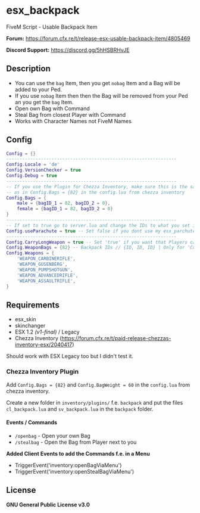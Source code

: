 # esx_backpack
FiveM Script - Usable Backpack Item

**Forum:** https://forum.cfx.re/t/release-esx-usable-backpack-item/4805469

**Discord Support:** https://discord.gg/5hHSBRHvJE

## Description
* You can use the `bag` Item, then you get `nobag` Item and a Bag will be added to your Ped.
* If you use `nobag` Item then then the Bag will be removed from your Ped an you get the `bag` Item.
* Open own Bag with Command
* Steal Bag from closest Player with Command
* Works with Character Names not FiveM Names

## Config
```lua
Config = {}
----------------------------------------------------------------
Config.Locale = 'de'
Config.VersionChecker = true
Config.Debug = true
----------------------------------------------------------------
-- If you use the Plugin for Chezza Inventory, make sure this is the same ID
-- as in Config.Bags = {82} in the config.lua from chezza inventory
Config.Bags = {
    male = {bagID_1 = 82, bagID_2 = 0},
    female = {bagID_1 = 82, bagID_2 = 0}
}
----------------------------------------------------------------
-- If set to true go to server.lua and change the IDs to what you set in esx_parachute
Config.useParachute = true -- Set false if you dont use my esx_parchute Script
----------------------------------------------------------------
Config.CarryLongWeapon = true -- Set 'true' if you want that Players can only carry a Weapon if they have a Bag
Config.WeaponBags = {82} -- Backpack IDs // {ID, ID, ID} | Only for 'Config.CarryLongWeapon' function!!
Config.Weapons = {
    'WEAPON_CARBINERIFLE',
    'WEAPON_GUSENBERG',
    'WEAPON_PUMPSHOTGUN',
    'WEAPON_ADVANCEDRIFLE',
    'WEAPON_ASSAULTRIFLE',
}
```

## Requirements
* esx_skin
* skinchanger
* ESX 1.2 *(v1-final)* / Legacy
* Chezza Inventory (https://forum.cfx.re/t/paid-release-chezzas-inventory-esx/2040417)

Should work with ESX Legacy too but I didn't test it.

### Chezza Inventory Plugin

Add `Config.Bags = {82}` and `Config.BagWeight = 60` in the `config.lua` from chezza inventory.

Create a new folder in `inventory/plugins/` f.e. `backpack` and put the files `cl_backpack.lua` and `sv_backpack.lua` in the `backpack` folder.

#### Events / Commands
* `/openbag` - Open your own Bag
* `/stealbag` - Open the Bag from Player next to you

**Added Client Events to add the Commands f.e. in a Menu**
* TriggerEvent('inventory:openBagViaMenu')
* TriggerEvent('inventory:openStealBagViaMenu')

## License
**GNU General Public License v3.0**

